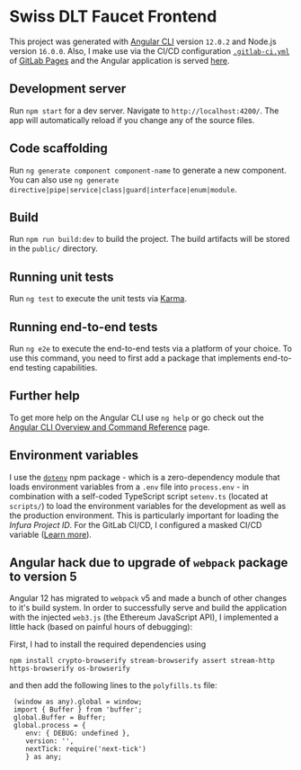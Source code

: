 # Swiss DLT Faucet Frontend
This project was generated with [Angular CLI](https://github.com/angular/angular-cli) version `12.0.2` and Node.js version `16.0.0`. Also, I make use via the CI/CD configuration [`.gitlab-ci.yml`](https://gitlab.appswithlove.net/swissdlt/swissdlt-faucet-frontend/-/blob/main/.gitlab-ci.yml) of [GitLab Pages](https://docs.gitlab.com/ee/user/project/pages/) and the Angular application is served [here](http://swissdlt.appswithlove.site/swissdlt-faucet-frontend).

## Development server
Run `npm start` for a dev server. Navigate to `http://localhost:4200/`. The app will automatically reload if you change any of the source files.

## Code scaffolding
Run `ng generate component component-name` to generate a new component. You can also use `ng generate directive|pipe|service|class|guard|interface|enum|module`.

## Build
Run `npm run build:dev` to build the project. The build artifacts will be stored in the `public/` directory.

## Running unit tests
Run `ng test` to execute the unit tests via [Karma](https://karma-runner.github.io).

## Running end-to-end tests
Run `ng e2e` to execute the end-to-end tests via a platform of your choice. To use this command, you need to first add a package that implements end-to-end testing capabilities.

## Further help
To get more help on the Angular CLI use `ng help` or go check out the [Angular CLI Overview and Command Reference](https://angular.io/cli) page.

## Environment variables
I use the [`dotenv`](https://www.npmjs.com/package/dotenv) npm package - which is a zero-dependency module that loads environment variables from a `.env` file into `process.env` -  in combination with a self-coded TypeScript script `setenv.ts` (located at `scripts/`) to load the environment variables for the development as well as the production environment. This is particularly important for loading the *Infura Project ID*. For the GitLab CI/CD, I configured a masked CI/CD variable ([Learn more](https://gitlab.appswithlove.net/help/ci/variables/README#mask-a-cicd-variable)).

## Angular hack due to upgrade of `webpack` package to version 5
Angular 12 has migrated to `webpack` v5 and made a bunch of other changes to it's build system. In order to successfully serve and build the application with the injected `web3.js` (the Ethereum JavaScript API), I implemented a little hack (based on painful hours of debugging):

First, I had to install the required dependencies using
```
npm install crypto-browserify stream-browserify assert stream-http https-browserify os-browserify

```
and then add the following lines to the `polyfills.ts` file:
```
 (window as any).global = window;
 import { Buffer } from 'buffer';
 global.Buffer = Buffer;
 global.process = {
    env: { DEBUG: undefined },
    version: '',
    nextTick: require('next-tick')
    } as any;
```
